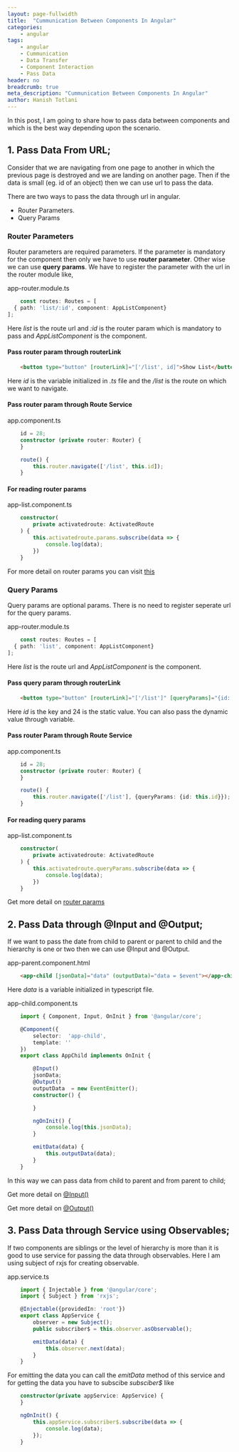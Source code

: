 ```yaml
---
layout: page-fullwidth
title:  "Cummunication Between Components In Angular"
categories:
    - angular
tags: 
    - angular
    - Cummunication
    - Data Transfer
    - Component Interaction
    - Pass Data
header: no
breadcrumb: true
meta_description: "Cummunication Between Components In Angular"
author: Hanish Totlani
---
```


In this post, I am going to share how to pass data between components and which is the best way depending upon the scenario.

## 1. Pass Data From URL;

Consider that we are navigating from one page to another in which the previous page is destroyed and we are landing on another page. Then if the data is small (eg. id of an object) then we can use url to pass the data.

There are two ways to pass the data through url in angular.
* Router Parameters.
* Query Params

### Router Parameters

Router parameters are required parameters. If the parameter is mandatory for the component then only we have to use **router parameter**. Other wise we can use **query params**. We have to register the parameter with the url in the router module like,

<p class="file-desc"><span>app-router.module.ts</span></p>

```typescript
    const routes: Routes = [
  { path: 'list/:id', component: AppListComponent}
];
```

Here _list_ is the route url and *:id* is the router param which is mandatory to pass and *AppListComponent* is the component.

#### Pass router param through routerLink

```html
    <button type="button" [routerLink]="['/list', id]">Show List</button>
```

Here *id* is the variable initialized in *.ts* file and the */list* is the route on which we want to navigate.

#### Pass router param through Route Service

<p class="file-desc"><span>app.component.ts</span></p>

```typescript
    id = 28;
    constructor (private router: Router) {
    }

    route() {
        this.router.navigate(['/list', this.id]);
    }
```

#### For reading router params

<p class="file-desc"><span>app-list.component.ts</span></p>

```typescript
    constructor(
        private activatedroute: ActivatedRoute
    ) {
        this.activatedroute.params.subscribe(data => {
            console.log(data);
        })
    }
```

For more detail on router params you can visit [this]()


### Query Params

Query params are optional params. There is no need to register seperate url for the query params.

<p class="file-desc"><span>app-router.module.ts</span></p>

```typescript
    const routes: Routes = [
  { path: 'list', component: AppListComponent}
];
```

Here _list_ is the route url and *AppListComponent* is the component.

#### Pass query param through routerLink

```html
    <button type="button" [routerLink]="['/list']" [queryParams]="{id: '24'}">Show List</button>
```

Here *id* is the key and 24 is the static value. You can also pass the dynamic value through variable.

#### Pass router Param through Route Service

<p class="file-desc"><span>app.component.ts</span></p>

```typescript
    id = 28;
    constructor (private router: Router) {
    }

    route() {
        this.router.navigate(['/list'], {queryParams: {id: this.id}});
    }
```

#### For reading query params

<p class="file-desc"><span>app-list.component.ts</span></p>

```typescript
    constructor(
        private activatedroute: ActivatedRoute
    ) {
        this.activatedroute.queryParams.subscribe(data => {
            console.log(data);
        })
    }
```

Get more detail on [router params](https://alligator.io/angular/query-parameters/)

## 2. Pass Data through @Input and @Output;

If we want to pass the date from child to parent or parent to child and the hierarchy is one or two then we can use @Input and @Output.

<p class="file-desc"><span>app-parent.component.html</span></p>

```html
    <app-child [jsonData]="data" (outputData)="data = $event"></app-child>
```

Here *data* is a variable initialized in typescript file.

<p class="file-desc"><span>app-child.component.ts</span></p>

```typescript
    import { Component, Input, OnInit } from '@angular/core';

    @Component({
        selector:  'app-child',
        template: ''
    })
    export class AppChild implements OnInit {

        @Input() 
        jsonData;
        @Output()
        outputData  = new EventEmitter();
        constructor() {

        }

        ngOnInit() {
            console.log(this.jsonData);
        }

        emitData(data) {
            this.outputData(data);
        }
    }
```

In this way we can pass data from child to parent and from parent to child;

Get more detail on [@Input()](https://alligator.io/angular/inputs-angular/)

Get more detail on [@Output()](https://alligator.io/angular/outputs-angular/)

## 3. Pass Data through Service using Observables;

If two components are siblings or the level of hierarchy is more than it is good to use service for passing the data through observables.
Here I am using subject of rxjs for creating observable.


<p class="file-desc"><span>app.service.ts</span></p>

```typescript
    import { Injectable } from '@angular/core';
    import { Subject } from 'rxjs';

    @Injectable({providedIn: 'root'})
    export class AppService {
        observer = new Subject();
        public subscriber$ = this.observer.asObservable();

        emitData(data) {
            this.observer.next(data);
        }
    }
```

For emitting the data you can call the *emitData* method of this service and for getting the data you have to subscibe *subsciber$* like

```typescript
    constructor(private appService: AppService) {
    }

    ngOnInit() {
        this.appService.subscriber$.subscribe(data => {
            console.log(data);
        });
    }
```

